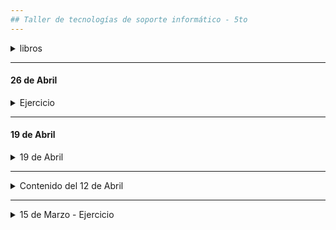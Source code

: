 ```yaml
---
## Taller de tecnologías de soporte informático - 5to
---
```


<details> 
  <summary> libros </summary>

 - [el gran libro de HTML, CSS y JavaScript](https://github.com/nadianoe/nadianoe.github.io/blob/master/taller5to2022/libros2022taller5to/El-gran-libro-de-HTML5-CSS3-y-JavaScript.pdf)
 - [the-complete-reference-html-css-fifth-edition.pdf](https://github.com/nadianoe/nadianoe.github.io/blob/master/taller5to2022/libros2022taller5to/the-complete-reference-html-css-fifth-edition.pdf)
  
</details>

----

#### 26 de Abril

<details>
	<summary>  Ejercicio </summary>

 Crear una aplicación con las siguientes especificaciones:

1. El usuario deberá tener tres inputs para ingresar texto. 
   Dichos inputs deberán estar ubicados dentro de la tabla, uno en
   cada columna, deberán ser visualizados luego de hacer click sobre 
   un botón que se llame "Nuevos datos".
2. La página también deberá tener un botón que sirva para ingresar 
   los datos dentro de la tabla. El mismo deberá tener el nombre "Ingresar"
   y ser visible cuando los inputs estén a la vista.
3. Luego de cada inserción, deberán desaparecer los inputs y deberá
   visualizarse sólo el botón "Nuevos datos".
	

</details>

----

#### 19 de Abril

<details> 
  <summary> 19 de Abril </summary>

```html
<!DOCTYPE html>
<html lang="en">
	<head>
		<meta charset="UTF-8">
    <link href="https://cdn.jsdelivr.net/npm/bootstrap@5.1.1/dist/css/bootstrap.min.css" rel="stylesheet" integrity="sha384-F3w7mX95PdgyTmZZMECAngseQB83DfGTowi0iMjiWaeVhAn4FJkqJByhZMI3AhiU" crossorigin="anonymous">

		<title>Experimentos</title>
	</head>
	<body>

    <table id="miTabla">
      <tr>
        <th>Nombre</th>
        <th>Apellido</th>
        <th>Edad</th>
      </tr>
      <tr>
        <td>Graciela</td>
        <td>Gutierrez</td>
        <td>45</td>
      </tr>
      <tr>
        <td>Fabrizio</td>
        <td>Holmes</td>
        <td>67</td>
      </tr>
    </table>

    <table class="table">
      <tr>
        <th>Nombre</th>
        <th>Apellido</th>
        <th>Edad</th>
      </tr>
      <tr>
        <td>Graciela</td>
        <td>Gutierrez</td>
        <td>45</td>
      </tr>
      <tr>
        <td>Fabrizio</td>
        <td>Holmes</td>
        <td>67</td>
      </tr>
    </table>

    <table class="table table-dark">
    <thead>
      <tr>
        <th>número</th>
        <th>First</th>
        <th>Last</th>
        <th>User</th>
      </tr>
    </thead>
    <tbody>
      <tr>
        <th>1</th>
        <td>Mark</td>
        <td>Otto</td>
        <td>@mdo</td>
      </tr>
      <tr>
        <th>2</th>
        <td>Jacob</td>
        <td>Thornton</td>
        <td>@fall</td>
      </tr>
      <tr>
        <th>3</th>
        <td>Larry</td>
        <td>the Bird</td>
        <td>@twitter</td>
      </tr>
    </tbody>
  </table>

		
 <ol>
  <li> Batir huevos</li>
  <li> Agregar leche </li>
  <li> Agregar harina </li>
</ol>

<ul>
  <li> Matemática </li>
  <li> Lengua </li>
  <li> Física </li>
</ul> 
		
  <script>

    /* 
    let tabla = document.getElementById("miTabla");
    let fila = document.createElement("tr");
    let celda = document.createElement("td");
    
    celda.append("holaaa");
    fila.append(celda);
    tabla.append(fila);
	 

    */

  </script>

    </body>
</html>  
  
  
```
  
</details>

----


<details> 
  <summary> Contenido del 12 de Abril </summary>
 
 - Cap. 2, desde la página 24 a la página 31 del libro "El-gran-libro-de-HTML5-CSS3-y-JavaScript.pdf"
 
 </details>
 
----

<details>

  <summary> 15 de Marzo - Ejercicio  </summary>
 

- Crear un sitio web que sirva para poder exponer los trabajos realizados en las materias:
    - Laboratorio de programación Orientada a objetos
    - Taller de Tecnologías de Soporte Informático.

- Se deberá cumplir los siguientes requisitos:
  - su nombre, apellido y curso.
  - Cada trabajo realizado deberá estar asociado a la fecha en la que fué pedido y el tema.
  - Con respecto a los archivos del Laboratorio, cada archivo con extensión .java deberá
    tener asociado un botón que deberá desplegar el código correspondiente al archivo.
      - Para esto último, utilizar el [método toggle() de JQuery](https://api.jquery.com/toggle/)
   
 - Una forma alternativa de importar la librería JQuery es colocando la siguiente etiqueta dentro de
 las etiquetas "HEAD":
 
 ```html
 <head>
      <script src="https://ajax.googleapis.com/ajax/libs/jquery/3.6.0/jquery.min.js"></script>
 </head>
 ```
</details>
